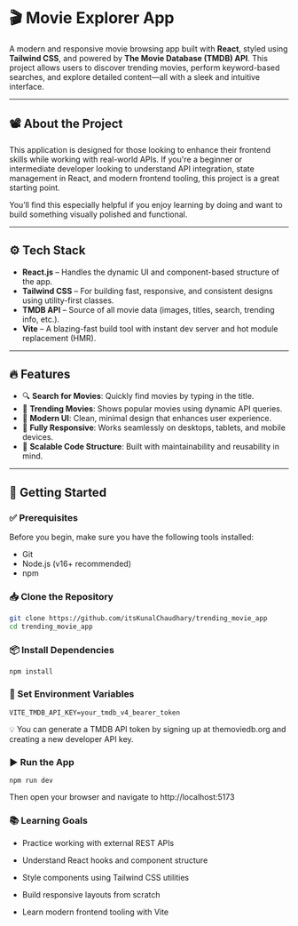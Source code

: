 # 🎬 Movie Explorer App

A modern and responsive movie browsing app built with **React**, styled using **Tailwind CSS**, and powered by **The Movie Database (TMDB) API**. This project allows users to discover trending movies, perform keyword-based searches, and explore detailed content—all with a sleek and intuitive interface.

---

## 📽️ About the Project

This application is designed for those looking to enhance their frontend skills while working with real-world APIs. If you're a beginner or intermediate developer looking to understand API integration, state management in React, and modern frontend tooling, this project is a great starting point.

You’ll find this especially helpful if you enjoy learning by doing and want to build something visually polished and functional.

---

## ⚙️ Tech Stack

- **React.js** – Handles the dynamic UI and component-based structure of the app.
- **Tailwind CSS** – For building fast, responsive, and consistent designs using utility-first classes.
- **TMDB API** – Source of all movie data (images, titles, search, trending info, etc.).
- **Vite** – A blazing-fast build tool with instant dev server and hot module replacement (HMR).

---

## 🔥 Features

- 🔍 **Search for Movies**: Quickly find movies by typing in the title.
- 🎯 **Trending Movies**: Shows popular movies using dynamic API queries.
- 🎨 **Modern UI**: Clean, minimal design that enhances user experience.
- 📱 **Fully Responsive**: Works seamlessly on desktops, tablets, and mobile devices.
- 🧠 **Scalable Code Structure**: Built with maintainability and reusability in mind.

---

## 🚀 Getting Started

### ✅ Prerequisites

Before you begin, make sure you have the following tools installed:

- Git
- Node.js (v16+ recommended)
- npm

### 📥 Clone the Repository

```bash
git clone https://github.com/itsKunalChaudhary/trending_movie_app
cd trending_movie_app
```
### 📦 Install Dependencies
```aiignore
npm install
```

### 🔐 Set Environment Variables
```aiignore
VITE_TMDB_API_KEY=your_tmdb_v4_bearer_token
```
💡 You can generate a TMDB API token by signing up at themoviedb.org and creating a new developer API key.

### ▶️ Run the App
```aiignore
npm run dev
```
Then open your browser and navigate to http://localhost:5173

### 📚 Learning Goals
- Practice working with external REST APIs

- Understand React hooks and component structure

- Style components using Tailwind CSS utilities

- Build responsive layouts from scratch

- Learn modern frontend tooling with Vite


